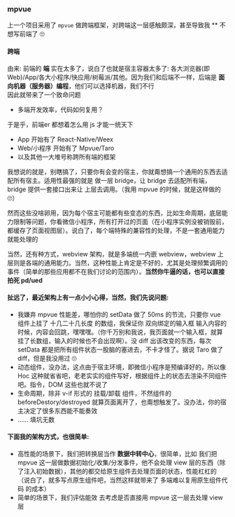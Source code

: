 ### mpvue

上一个项目采用了 `mpvue` 做跨端框架，对跨端这一层感触颇深，甚至导致我 ** 不想写前端了 🙄  

#### 跨端
由来: 前端的 **端** 实在太多了，说白了也就是宿主容器太多了: 各大浏览器(即 Web)/App/各大小程序/快应用/树莓派/其他。因为我们和后端不一样，后端是 **面向机器（服务器）编程**，他们可以选择机器，我们不行  
因此就带来了一个致命问题
- 多端开发效率，代码如何复用？

于是乎，前端er 都想着怎么用 js 才能一统天下
- App 开始有了 React-Native/Weex
- Web/小程序 开始有了 Mpvue/Taro
- 以及其他一大堆号称跨所有端的框架

我想说的就是，别瞎搞了，只要你有会变的宿主，你就甭想搞一个通用的东西去适配所有宿主。适用性最强的就是 做一层 bridge，让 bridge 去适配所有端，bridge 提供一套接口出来让 上层去调用。（我用 mpvue 的时候，就是这样做的🙄）  

然而这些没啥卵用，因为每个宿主可能都有些变态的东西，比如生命周期，底层能力限制等问题，你看微信小程序，所有打开过的页面（在小程序实例没被销毁前，都缓存了页面视图层）。说白了，每个端特殊的兼容性的处理，不是一套通用能力就能处理的

当然，还有种方式，webview 架构，就是多端统一内嵌 webview，webview 上层则是各端的通用能力。当然，这种性能上肯定是不好的，尤其是处理频繁调用的事件（简单的那些应用都不在我们讨论的范围内）。**当然你牛逼的话，也可以直接拍死 pd/ued**

#### 扯远了，最近架构上有一点小小心得，当然，我们先说问题:
- 我嫌弃 mpvue 性能差，哪怕你的 setData 做了 50ms 的节流，只要你 vue 组件上挂了 十几二十几长度 的数组，我保证你 双向绑定的输入框 输入内容的时候，内容会回跳，嘿嘿嘿。（你千万别和我说，我页面就一个输入框，就算挂了长数组，输入的时候也不会出现啊）。没 diff 出该改变的东西，每次 setData 都是把所有组件状态一股脑的塞进去，不卡才怪了。据说 Taro 做了 diff，但是我没用过 🙄
- 动态组件，没办法，这点由于宿主环境，即微信小程序是预编译好的，所以像 Hoc 这种就省省吧，老老实实的组件写好，根据组件上的状态去渲染不同组件吧。指令，DOM 这些也就不说了
- 生命周期，除非 v-if 形式的 挂载/卸载 组件，不然组件的 beforeDestory/destroyed 就算页面离开了，也甭想触发了。没办法，你的宿主决定了很多东西能不能奏效
- ...... 填坑无数

#### 下面我的架构方式，也很简单:
- 高性能的场景下，我们把转换层当作 **数据中转中心**，很简单，比如 我们把 mpvue 这一层做数据初始化/收集/分发事件，他不会处理 view 层的东西（除了注入初始数据），其他的都交给原生组件去处理页面的状态，性能杠杠的（说白了，就多写点原生组件吧，当然这样就带来了 多端难以复用原生组件代码 的成本）
- 简单的场景下，我们评估能效 去考虑是否直接用 mpvue 这一层去处理 view 层
